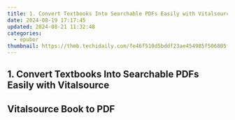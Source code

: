 ```yaml
---
title: 1. Convert Textbooks Into Searchable PDFs Easily with Vitalsource
date: 2024-08-19 17:17:45
updated: 2024-08-21 11:32:48
categories:
  - epubor
thumbnail: https://thmb.techidaily.com/fe46f510d5bddf23ae454985f506805f0ef965f8513d0fdf45dc77d6a53d075d.jpg
---
```


## 1. Convert Textbooks Into Searchable PDFs Easily with Vitalsource

## Vitalsource Book to PDF



<ins class="adsbygoogle"
     style="display:block"
     data-ad-format="autorelaxed"
     data-ad-client="ca-pub-7571918770474297"
     data-ad-slot="1223367746"></ins>



<ins class="adsbygoogle"
     style="display:block"
     data-ad-client="ca-pub-7571918770474297"
     data-ad-slot="8358498916"
     data-ad-format="auto"
     data-full-width-responsive="true"></ins>

